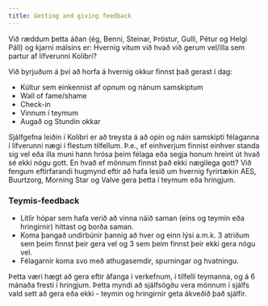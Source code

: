 ```yaml
---
title: Getting and giving feedback
---
```


Við ræddum þetta áðan (ég, Benni, Steinar, Þröstur, Gulli, Pétur og Helgi Páll) og kjarni málsins er: Hvernig vitum við hvað við gerum vel/illa sem partur af lífverunni Kolibri? 

Við byrjuðum á því að horfa á hvernig okkur finnst það gerast í dag:
* Kúltur sem einkennist af opnum og nánum samskiptum
* Wall of fame/shame
* Check-in
* Vinnum í teymum
* Augað og Stundin okkar

Sjálfgefna leiðin í Kolibri er að treysta á að opin og náin samskipti félaganna í lífverunni nægi í flestum tilfellum. Þ.e., ef einhverjum finnist einhver standa sig vel eða illa muni hann hrósa þeim félaga eða segja honum hreint út hvað sé ekki nógu gott. 
En hvað ef mönnum finnst það ekki nægilega gott? Við fengum eftirfarandi hugmynd eftir að hafa lesið um hvernig fyrirtækin AES, Buurtzorg, Morning Star og Valve gera þetta í teymum eða hringjum.

### Teymis-feedback

* Litlir hópar sem hafa verið að vinna náið saman (eins og teymin eða hringirnir) hittast og borða saman.
* Koma þangað undirbúnir þannig að hver og einn lýsi a.m.k. 3 atriðum sem þeim finnst þeir gera vel og 3 sem þeim finnst þeir ekki gera nógu vel.
* Félagarnir koma svo með athugasemdir, spurningar og hvatningu.

Þetta væri hægt að gera eftir áfanga í verkefnum, í tilfelli teymanna, og á 6 mánaða fresti í hringjum. Þetta myndi að sjálfsögðu vera mönnum í sjálfs vald sett að gera eða ekki - teymin og hringirnir geta ákveðið það sjálfir.

